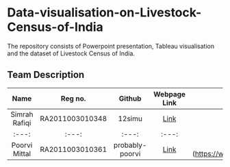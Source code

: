 # Data-visualisation-on-Livestock-Census-of-India
The repository consists of Powerpoint presentation, Tableau visualisation and the dataset of Livestock Census of India.
## **Team Description**
|     Name        |      Reg no.    |      Github     |                           Webpage Link                      |                   Overleaf Link                  |
| :---: | :---: | :---: |:---: | :---: |
|  Simrah Rafiqi  | RA2011003010348 |      12simu     | [Link](https://12simu.github.io/18CSE301J_RA2011003010348/) |[Link](https://www.overleaf.com/read/ythvhqwpmwbh)|
| :---: | :---: | :---: |:---: | :---: |
|  Poorvi Mittal  | RA2011003010361 |  probably-poorvi| [Link]( https://probably-poorvi.github.io/18CSE301J_RA2011003010361/)|[Link](https://www.overleaf.com/read/rhmkchwgwrpj|
